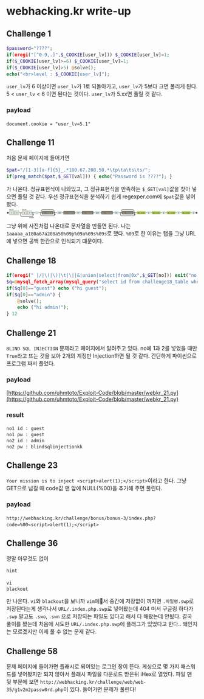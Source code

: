 # webhacking.kr write-up

## Challenge 1
```php
$password="????";
if(eregi("[^0-9,.]",$_COOKIE[user_lv])) $_COOKIE[user_lv]=1;
if($_COOKIE[user_lv]>=6) $_COOKIE[user_lv]=1;
if($_COOKIE[user_lv]>5) @solve();
echo("<br>level : $_COOKIE[user_lv]");
```
`user_lv`가 6 이상이면 `user_lv`가 1로 되돌아가고, `user_lv`가 5보다 크면 풀리게 된다.
5 < `user_lv` < 6 이면 된다는 것이다. `user_lv`가 5.xx면 풀릴 것 같다.
### payload
`document.cookie = "user_lv=5.1"`

## Challenge 11
처음 문제 페이지에 들어가면 
```php
$pat="/[1-3][a-f]{5}_.*180.67.208.50.*\tp\ta\ts\ts/";
if(preg_match($pat,$_GET[val])) { echo("Password is ????"); }
```
가 나온다.
정규표현식이 나와있고, 그 정규표현식을 만족하는 `$_GET[val]`값을 찾아 넣으면 풀릴 것 같다.
우선 정규표현식을 분석하기 쉽게 regexper.com에 `$pat`값을 넣어봤다.
![img](img/chal11.png)
그냥 위에 사진처럼 나온대로 문자열을 만들면 된다.
나는 `1aaaaa_a180a67a208a50%09p%09a%09s%09s`로 했다.
`%09`로 한 이유는 탭을 그냥 URL에 넣으면 공백 한칸으로 인식되기 떄문이다.

## Challenge 18
```php
if(eregi(" |/|\(|\)|\t|\||&|union|select|from|0x",$_GET[no])) exit("no hack"); 
$q=@mysql_fetch_array(mysql_query("select id from challenge18_table where id='guest' and no=$_GET[no]")); 
if($q[0]=="guest") echo ("hi guest"); 
if($q[0]=="admin") { 
    @solve(); 
    echo ("hi admin!"); 
} 12
```

## Challenge 21
`BLIND SQL INJECTION` 문제라고 페이지에서 알려주고 있다. no에 1과 2를 넣었을 때만 `True`라고 뜨는 것을 보아 2개의 계정만 Injection하면 될 것 같다.
간단하게 파이썬으로 프로그램 짜서 풀었다.

### payload
[https://github.com/uhmtoto/Exploit-Code/blob/master/webkr_21.py](https://github.com/uhmtoto/Exploit-Code/blob/master/webkr_21.py)
### result
```
no1 id : guest
no1 pw : guest
no2 id : admin
no2 pw : blindsqlinjectionkk
```

## Challenge 23
`Your mission is to inject <script>alert(1);</script>`이라고 한다.
그냥 GET으로 넘길 때 code값 맨 앞에 NULL(%00)을 추가해 주면 풀린다.
### payload
`http://webhacking.kr/challenge/bonus/bonus-3/index.php?code=%00<script>alert(1);</script>`

## Challenge 36
정말 아무것도 없이
```
hint

vi
blackout
```
만 나온다.
`vi`와 `blackout`을 보니까 `vim`에서 중간에 저장없이 꺼지면 `.파일명.swp`로 저장된다는게 생각나서 `URL/.index.php.swp`로 넣어봤는데 404 떠서 구글링 하다가 `.swp` 말고도 `.swo`, `.swn` 으로 저장되는 파일도 있다고 해서 다 해봤는데 안됬다. 결국 풀이를 봤는데 처음에 시도한 `URL/.index.php.swp`에 플래그가 있었다고 한다.. 왜인지는 모르겠지만 이제 풀 수 없는 문제 같다.

## Challenge 58
문제 페이지에 들어가면 플래시로 되어있는 로그인 창이 뜬다. 게싱으로 몇 가지 패스워드를 넣어봤지만 되지 않아서 플래시 파일을 다운로드 받은뒤 iHex로 열었다. 파일 맨 뒷 부분에 보면 `http://webhacking.kr/challenge/web/web-35/g1v2m2passw0rd.php`이 있다. 들어가면 문제가 풀린다!